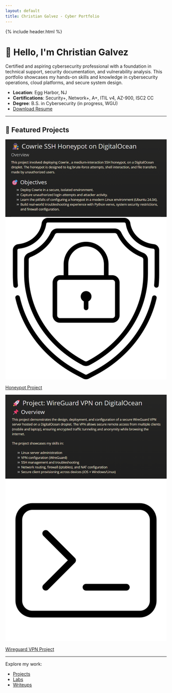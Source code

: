 ```yaml
---
layout: default
title: Christian Galvez - Cyber Portfolio
---
```


{% include header.html %}

# 👋 Hello, I'm Christian Galvez

Certified and aspiring cybersecurity professional with a foundation in technical support, security documentation, and vulnerability analysis. This portfolio showcases my hands-on skills and knowledge in cybersecurity operations, cloud platforms, and secure system design.

- **Location**: Egg Harbor, NJ
- **Certifications**: Security+, Network+, A+, ITIL v4, AZ-900, ISC2 CC
- **Degree**: B.S. in Cybersecurity (in progress, WGU)
- [Download Resume](assets/Resume.pdf)

---

## 🌟 Featured Projects  

<body>
  <div class="project-grid">
    <div class="project-card">
      <a href="writeups/honeypot-project.html">
        <div class="thumbnail-wrapper">
          <img src="assets/honeypot-thumbnail.png" alt="Honeypot Project" class="thumbnail">
          <img src="assets/shield.png" alt="Project Icon" class="icon">
        </div>
        <p>Honeypot Project</p>
      </a>
    </div>

   <div class="project-card">
      <a href="writeups/vpn-project.html">
        <div class="thumbnail-wrapper">
          <img src="assets/Wireguard-thumbnail.png" alt="Other Project" class="thumbnail">
          <img src="assets/terminal.png" alt="Project Icon" class="icon">
        </div>
        <p>Wireguard VPN Project</p>
      </a>
    </div>
  </div>
</body>
<head>
  <meta charset="UTF-8">
  <title>My Portfolio</title>
  <style>

  .project-grid {
  display: flex;
  gap: 20px;
  justify-content: center;
  align-items: stretch; /* ensures all cards have same height */
  margin-top: 20px;
}

.project-card {
  position: relative;
  width: 250px;
  text-align: center;
  display: flex;
  flex-direction: column; /* stack thumbnail + caption */
  justify-content: space-between; /* keeps spacing even */
}

.thumbnail-wrapper {
  position: relative;
  width: 100%;
  flex-grow: 1; /* allows thumbnails to fill same height */
}

.thumbnail {
  width: 100%;
  display: block;
  border-radius: 8px;
  height: 200px; /* force all thumbnails same height */
  object-fit: cover; /* maintains aspect ratio without stretching */
}

.icon {
  position: absolute;
  top: 50%;
  left: 50%;
  transform: translate(-50%, -50%);
  width: 60px;
  height: 60px;
  opacity: 0;
  transition: opacity 0.3s ease;
}

.thumbnail-wrapper:hover .icon {
  opacity: 1;
  cursor: pointer;
}

.project-card p {
  margin-top: 10px;
  font-weight: bold;
}

  </style>
</head>


---

Explore my work:
- [Projects](projects.md)
- [Labs](labs.md)
- [Writeups](writeups.md)
